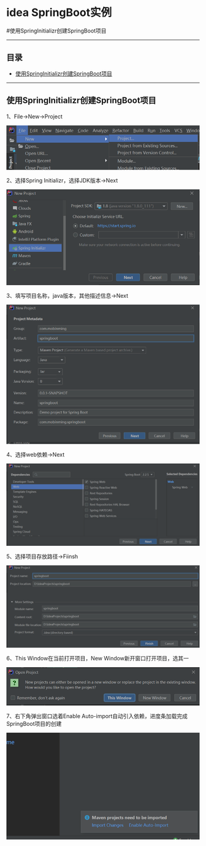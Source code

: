 # idea SpringBoot实例
#使用SpringInitializr创建SpringBoot项目
****
## 目录
* [使用SpringInitializr创建SpringBoot项目](#使用SpringInitializr创建SpringBoot项目) 
****
使用SpringInitializr创建SpringBoot项目
------
1、File→New→Project 

![SpringBoot01](assets\SpringBoot01.png)

2、选择Spring Initializr，选择JDK版本→Next  

![SpringBoot02](assets\SpringBoot02.png)

3、填写项目名称，java版本，其他描述信息→Next     

![SpringBoot03](assets\SpringBoot03.png)

4、选择web依赖→Next   

![SpringBoot04](assets\SpringBoot04.png)

5、选择项目存放路径→Fiinsh

![SpringBoot05](assets\SpringBoot05.png)

6、This Window在当前打开项目，New Window新开窗口打开项目，选其一

![SpringBoot06](assets\SpringBoot06.png)

7、右下角弹出窗口选着Enable Auto-import自动引入依赖，进度条加载完成SpringBoot项目的创建

![SpringBoot07](assets\SpringBoot07.png)
